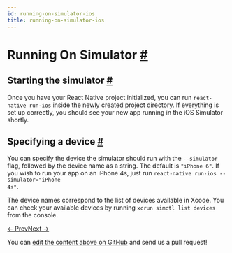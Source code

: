 ```yaml
---
id: running-on-simulator-ios
title: running-on-simulator-ios
---
```

<a id="content"></a><h1><a class="anchor" name="running-on-simulator"></a>Running On Simulator <a class="hash-link" href="docs/running-on-simulator-ios.html#running-on-simulator">#</a></h1><div><h2><a class="anchor" name="starting-the-simulator"></a>Starting the simulator <a class="hash-link" href="docs/running-on-simulator-ios.html#starting-the-simulator">#</a></h2><p>Once you have your React Native project initialized, you can run <code>react-native run-ios</code> inside the newly created project directory. If everything is set up correctly, you should see your new app running in the iOS Simulator shortly.</p><h2><a class="anchor" name="specifying-a-device"></a>Specifying a device <a class="hash-link" href="docs/running-on-simulator-ios.html#specifying-a-device">#</a></h2><p>You can specify the device the simulator should run with the <code>--simulator</code> flag, followed by the device name as a string. The default is <code>"iPhone 6"</code>. If you wish to run your app on an iPhone 4s, just run <code>react-native run-ios --simulator="iPhone 4s"</code>.</p><p>The device names correspond to the list of devices available in Xcode. You can check your available devices by running <code>xcrun simctl list devices</code> from the console.</p></div><div class="docs-prevnext"><a class="docs-prev" href="docs/linking-libraries-ios.html#content">← Prev</a><a class="docs-next" href="docs/communication-ios.html#content">Next →</a></div><p class="edit-page-block">You can <a target="_blank" href="https://github.com/facebook/react-native/blob/master/docs/RunningOnSimulatorIOS.md">edit the content above on GitHub</a> and send us a pull request!</p>